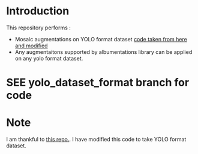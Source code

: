 # Introduction 

This repository performs :
 - Mosaic augmentations on YOLO format dataset [code taken from here and modified](https://github.com/jason9075/opencv-mosaic-data-aug.git)
 - Any augmentaitons supported by albumentations library can be applied on any yolo format dataset.
 

# SEE yolo_dataset_format branch for code

# Note

I am thankful to [this repo.](https://github.com/jason9075/opencv-mosaic-data-aug.git). I have modified this code to take
YOLO format dataset. 